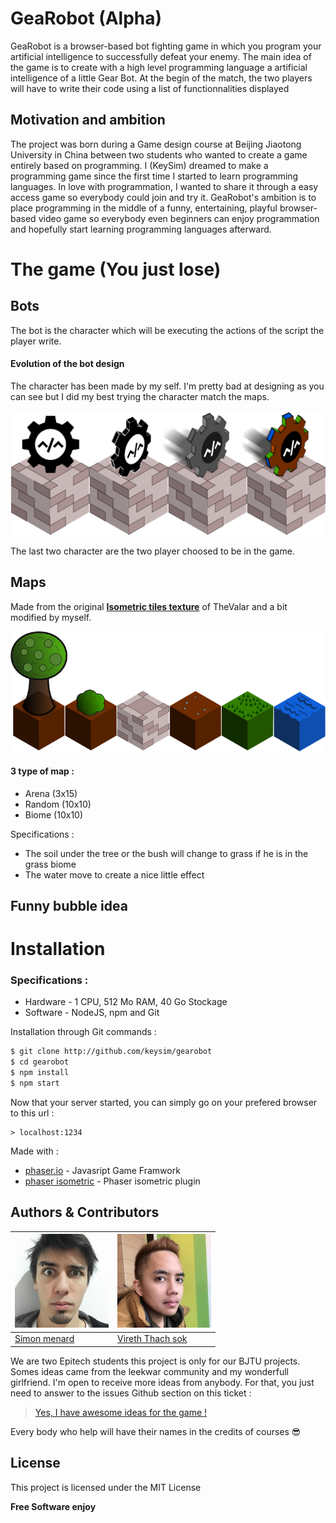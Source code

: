 # GeaRobot (Alpha)
GeaRobot is a browser-based bot fighting game in which you program your artificial intelligence to successfully defeat your enemy.
The main idea of the game is to create with a high level programming language a artificial intelligence of a little Gear Bot. At the begin of the match, the two players will have to write their code using a list of functionnalities displayed

## Motivation and ambition
The project was born during a Game design course at Beijing Jiaotong University in China between two students who wanted to create a game entirely based on programming. I (KeySim) dreamed to make a programming game since the first time I started to learn programming languages. In love with programmation, I wanted to share it through a easy access game so everybody could join and try it.
GeaRobot's ambition is to place programming in the middle of a funny, entertaining, playful browser-based video game so everybody even beginners can enjoy programmation and hopefully start learning programming languages afterward.


# The game (You just lose)

## Bots
The bot is the character which will be executing the actions of the script the player write.
#### Evolution of the bot design
The character has been made by my self. I'm pretty bad at designing as you can see but I did my best trying the character match the maps.

![Image of the bots](https://raw.githubusercontent.com/keysim/gearobot/master/doc/img/botDesign.png)

The last two character are the two player choosed to be in the game.

## Maps
Made from the original [**Isometric tiles texture**](http://opengameart.org/content/isometric-tileset) of TheValar and a bit modified by myself.

![Image of the tiles](https://raw.githubusercontent.com/keysim/gearobot/master/doc/img/mapTiles.png)

#### 3 type of map :
* Arena (3x15)
* Random (10x10)
* Biome (10x10)


Specifications :
* The soil under the tree or the bush will change to grass if he is in the grass biome
* The water move to create a nice little effect

## Funny bubble idea

# Installation

### Specifications :
- Hardware - 1 CPU, 512 Mo RAM, 40 Go Stockage
- Software - NodeJS, npm and Git

Installation through Git commands :
```bash
$ git clone http://github.com/keysim/gearobot
$ cd gearobot
$ npm install
$ npm start
```
Now that your server started, you can simply go on your prefered browser to this url :
```
> localhost:1234
```

Made with :
* [phaser.io](http://phaser.io) - Javasript Game Framwork
* [phaser isometric](http://rotates.org/phaser/iso) - Phaser isometric plugin


## Authors & Contributors
[![Keysim](https://raw.githubusercontent.com/keysim/gearobot/master/doc/img/keysim.png)](http://keysim.fr) | [![Vireth](https://raw.githubusercontent.com/keysim/gearobot/master/doc/img/vireth.png)](http://vireth.com)
---|---
[Simon menard](keysim.fr) | [Vireth Thach sok](vireth.com)

We are two Epitech students this project is only for our BJTU projects. Somes ideas came from the leekwar community and my wonderfull girlfriend.
I'm open to receive more ideas from anybody. For that, you just need to answer to the issues Github section on this ticket :

>[Yes, I have awesome ideas for the game !](https://github.com/keysim/gearobot/issues/1)

Every body who help will have their names in the credits of courses :sunglasses:


License
----

This project is licensed under the MIT License

**Free Software enjoy**